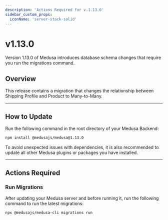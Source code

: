 ```yaml
---
description: 'Actions Required for v.1.13.0'
sidebar_custom_props:
  iconName: 'server-stack-solid'
---
```


# v1.13.0

Version 1.13.0 of Medusa introduces database schema changes that require you run the migrations command.

## Overview

This release contains a migration that changes the relationship between Shipping Profile and Product to Many-to-Many.

---

## How to Update

Run the following command in the root directory of your Medusa Backend:

```bash npm2yarn
npm install @medusajs/medusa@1.13.0
```

To avoid unexpected issues with dependencies, it is also recommended to update all other Medusa plugins or packages you have installed. 

---

## Actions Required

### Run Migrations

After updating your Medusa server and before running it, run the following command to run the latest migrations:

```bash
npx @medusajs/medusa-cli migrations run
```
